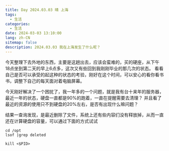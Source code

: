 ```yaml
---
title: Day 2024.03.03 晴 上海
tags:
  - 生活
categories:
  - 生活
date: 2024-03-03 13:10:00
lang: zh-CN
sitemap: false
description: 2024.03.03 我在上海发生了什么呢？
---
```

今天整理下去外地的东西，主要是这趟出去，应该会蛮难的，买的硬座，从下午18点坐到第二天的早上6点多，这次又有些回到我刚刚毕业的那几次的状态。
看看自己是否可以承受的起这种的状态的考验，刚好在这个时间，可以安心的看你看书书，调整下自己的每天面对着电脑屏幕。

今天刚好解决了一个困扰了，我一年多的一个问题，就是我有台十来年的服务器，最近一年的状态，硬盘一直都是90%的跑着，一直在提醒需要去清理？
并且看了最近的资源的使用只不到硬盘的20%左右，是否有出现什么嘛问题？

结果一查询发现，是最近删除了文件，系统上还有些内容们没有释放掉，从而一直还在计算硬盘的容量，可以通过下面的方式试试

```
cd /opt
lsof |grep deleted

kill <$PID>

```

